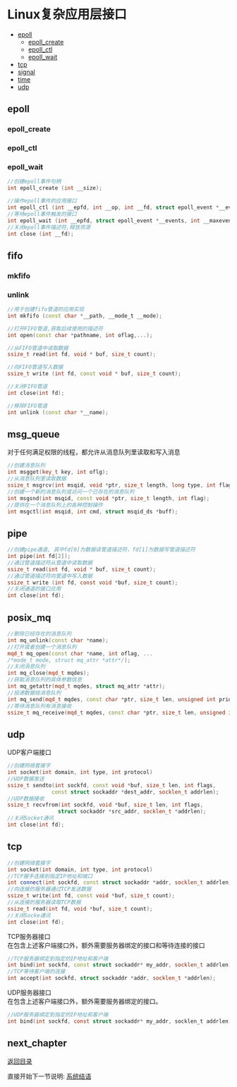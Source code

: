 # Linux复杂应用层接口

- [epoll](epoll)
  - [epoll_create](#epoll_create)
  - [epoll_ctl](#epoll_ctl)
  - [epoll_wait](#epoll_wait)
- [tcp](#tcp)
- [signal](signal)
- [time](time)
- [udp](udp)

## epoll

### epoll_create

### epoll_ctl

### epoll_wait

```cpp
//创建epoll事件句柄
int epoll_create (int __size);

//操作epoll事件的应用接口
int epoll_ctl (int __epfd, int __op, int __fd, struct epoll_event *__event)
//等待epoll事件触发的接口
int epoll_wait (int __epfd, struct epoll_event *__events, int __maxevents, int __timeout);
//关闭epoll事件描述符,释放资源
int close (int __fd);
```

## fifo

### mkfifo

### unlink

```cpp
//用于创建fifo管道的应用实现
int mkfifo (const char *__path, __mode_t __mode);

//打开FIFO管道,获取后续使用的描述符
int open(const char *pathname, int oflag,...);

//从FIFO管道中读取数据  
ssize_t read(int fd, void * buf, size_t count);

//向FIFO管道写入数据  
ssize_t write (int fd, const void * buf, size_t count);

//关闭FIFO管道
int close(int fd);

//移除FIFO管道
int unlink (const char *__name);
```  

## msg_queue

对于任何满足权限的线程，都允许从消息队列里读取和写入消息

```cpp
//创建消息队列
int msgget(key_t key, int oflg);
//从消息队列里读取数据
ssize_t msgrcv(int msqid, void *ptr, size_t length, long type, int flag);
//创建一个新的消息队列或访问一个已存在的消息队列
int msgsnd(int msqid, const void *ptr, size_t length, int flag);
//提供在一个消息队列上的各种控制操作
int msgctl(int msqid, int cmd, struct msqid_ds *buff);
```

## pipe

```c
//创建pipe通道, 其中fd[0]为数据读管道描述符，fd[1]为数据写管道描述符
int pipe(int fd[2]);
//通过管道描述符从管道中读取数据  
ssize_t read(int fd, void * buf, size_t count);  
//通过管道描述符向管道中写入数据
ssize_t write (int fd, const void *buf, size_t count);  
//关闭通道的接口应用
int close(int fd);
```  

## posix_mq

```cpp
//删除已经存在的消息队列
int mq_unlink(const char *name);    
//打开或者创建一个消息队列
mqd_t mq_open(const char *name, int oflag, ... 
/*mode_t mode, struct mq_attr *attr*/);
//关闭消息队列  
int mq_close(mqd_t mqdes);
//获取消息队列的具体参数信息
int mq_getattr(mqd_t mqdes, struct mq_attr *attr);
//投递数据给消息队列
int mq_send(mqd_t mqdes, const char *ptr, size_t len, unsigned int prio);
//等待消息队列有消息接收
ssize_t mq_receive(mqd_t mqdes, const char *ptr, size_t len, unsigned int *prio);   
```

## udp

UDP客户端接口

```cpp
//创建网络套接字  
int socket(int domain, int type, int protocol)  
//UDP数据发送  
ssize_t sendto(int sockfd, const void *buf, size_t len, int flags,  
              const struct sockaddr *dest_addr, socklen_t addrlen);   
//UDP数据接收  
ssize_t recvfrom(int sockfd, void *buf, size_t len, int flags,  
                struct sockaddr *src_addr, socklen_t *addrlen);  
//关闭Socket通讯  
int close(int fd); 
```

## tcp

```cpp
//创建网络套接字    
int socket(int domain, int type, int protocol)    
//TCP握手连接到指定IP地址和端口  
int connect(int sockfd, const struct sockaddr *addr, socklen_t addrlen);   
//向连接的服务器通过TCP发送数据  
ssize_t write(int fd, const void *buf, size_t count);  
//从连接的服务器读取TCP数据  
ssize_t read(int fd, void *buf, size_t count);  
//关闭Socke通讯
int close(int fd);
```

TCP服务器接口  
在包含上述客户端接口外，额外需要服务器绑定的接口和等待连接的接口

```cpp
//TCP服务器绑定到指定的IP地址和客户端  
int bind(int sockfd, const struct sockaddr* my_addr, socklen_t addrlen);  
//TCP等待客户端的连接  
int accept(int sockfd, struct sockaddr *addr, socklen_t *addrlen);  
```

UDP服务器接口  
在包含上述客户端接口外，额外需要服务器绑定的接口。

```c
//UDP服务器绑定到指定的IP地址和客户端  
int bind(int sockfd, const struct sockaddr* my_addr, socklen_t addrlen);  
```

## next_chapter

[返回目录](../README.md)

直接开始下一节说明: [系统结语](./ch05.conclusion.md)
